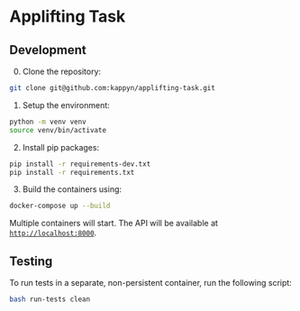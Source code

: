 # Applifting Task

## Development
0. Clone the repository:
```Bash
git clone git@github.com:kappyn/applifting-task.git
```

1. Setup the environment:
```Bash
python -m venv venv
source venv/bin/activate
```
2. Install pip packages:
```Bash
pip install -r requirements-dev.txt
pip install -r requirements.txt
```
3. Build the containers using:
```Bash
docker-compose up --build
```
Multiple containers will start. The API will be available at [`http://localhost:8000`](http://localhost:8000). 

## Testing

To run tests in a separate, non-persistent container, run the following script:
```Bash
bash run-tests clean
```